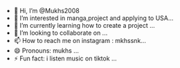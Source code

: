 - 👋 Hi, I’m @Mukhs2008
- 👀 I’m interested in manga,project and applying to USA...
- 🌱 I’m currently learning how to create a project ...
- 💞️ I’m looking to collaborate on ...
- 📫 How to reach me on instagram : mkhssnk...
- 😄 Pronouns: mukhs ...
- ⚡ Fun fact: i listen music on tiktok ...

<!---
Mukhs2008/Mukhs2008 is a ✨ special ✨ repository because its `README.md` (this file) appears on your GitHub profile.
You can click the Preview link to take a look at your changes.
--->
